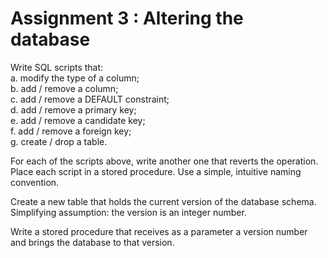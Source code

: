 # Assignment 3 : Altering the database

Write SQL scripts that:\
a. modify the type of a column;\
b. add / remove a column;\
c. add / remove a DEFAULT constraint;\
d. add / remove a primary key;\
e. add / remove a candidate key;\
f. add / remove a foreign key;\
g. create / drop a table.

For each of the scripts above, write another one that reverts the operation. Place each script in a stored procedure. Use a simple, intuitive naming convention.

Create a new table that holds the current version of the database schema. Simplifying assumption: the version is an integer number.

Write a stored procedure that receives as a parameter a version number and brings the database to that version.
